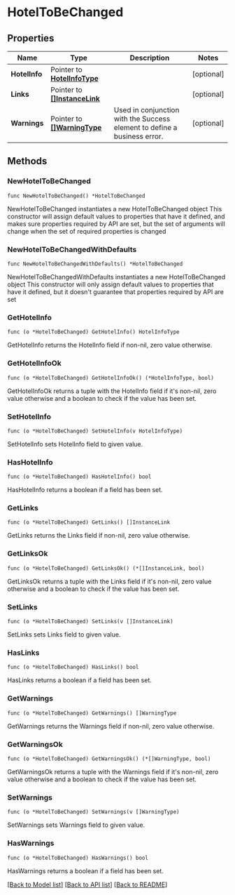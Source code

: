 # HotelToBeChanged

## Properties

Name | Type | Description | Notes
------------ | ------------- | ------------- | -------------
**HotelInfo** | Pointer to [**HotelInfoType**](HotelInfoType.md) |  | [optional] 
**Links** | Pointer to [**[]InstanceLink**](InstanceLink.md) |  | [optional] 
**Warnings** | Pointer to [**[]WarningType**](WarningType.md) | Used in conjunction with the Success element to define a business error. | [optional] 

## Methods

### NewHotelToBeChanged

`func NewHotelToBeChanged() *HotelToBeChanged`

NewHotelToBeChanged instantiates a new HotelToBeChanged object
This constructor will assign default values to properties that have it defined,
and makes sure properties required by API are set, but the set of arguments
will change when the set of required properties is changed

### NewHotelToBeChangedWithDefaults

`func NewHotelToBeChangedWithDefaults() *HotelToBeChanged`

NewHotelToBeChangedWithDefaults instantiates a new HotelToBeChanged object
This constructor will only assign default values to properties that have it defined,
but it doesn't guarantee that properties required by API are set

### GetHotelInfo

`func (o *HotelToBeChanged) GetHotelInfo() HotelInfoType`

GetHotelInfo returns the HotelInfo field if non-nil, zero value otherwise.

### GetHotelInfoOk

`func (o *HotelToBeChanged) GetHotelInfoOk() (*HotelInfoType, bool)`

GetHotelInfoOk returns a tuple with the HotelInfo field if it's non-nil, zero value otherwise
and a boolean to check if the value has been set.

### SetHotelInfo

`func (o *HotelToBeChanged) SetHotelInfo(v HotelInfoType)`

SetHotelInfo sets HotelInfo field to given value.

### HasHotelInfo

`func (o *HotelToBeChanged) HasHotelInfo() bool`

HasHotelInfo returns a boolean if a field has been set.

### GetLinks

`func (o *HotelToBeChanged) GetLinks() []InstanceLink`

GetLinks returns the Links field if non-nil, zero value otherwise.

### GetLinksOk

`func (o *HotelToBeChanged) GetLinksOk() (*[]InstanceLink, bool)`

GetLinksOk returns a tuple with the Links field if it's non-nil, zero value otherwise
and a boolean to check if the value has been set.

### SetLinks

`func (o *HotelToBeChanged) SetLinks(v []InstanceLink)`

SetLinks sets Links field to given value.

### HasLinks

`func (o *HotelToBeChanged) HasLinks() bool`

HasLinks returns a boolean if a field has been set.

### GetWarnings

`func (o *HotelToBeChanged) GetWarnings() []WarningType`

GetWarnings returns the Warnings field if non-nil, zero value otherwise.

### GetWarningsOk

`func (o *HotelToBeChanged) GetWarningsOk() (*[]WarningType, bool)`

GetWarningsOk returns a tuple with the Warnings field if it's non-nil, zero value otherwise
and a boolean to check if the value has been set.

### SetWarnings

`func (o *HotelToBeChanged) SetWarnings(v []WarningType)`

SetWarnings sets Warnings field to given value.

### HasWarnings

`func (o *HotelToBeChanged) HasWarnings() bool`

HasWarnings returns a boolean if a field has been set.


[[Back to Model list]](../README.md#documentation-for-models) [[Back to API list]](../README.md#documentation-for-api-endpoints) [[Back to README]](../README.md)



